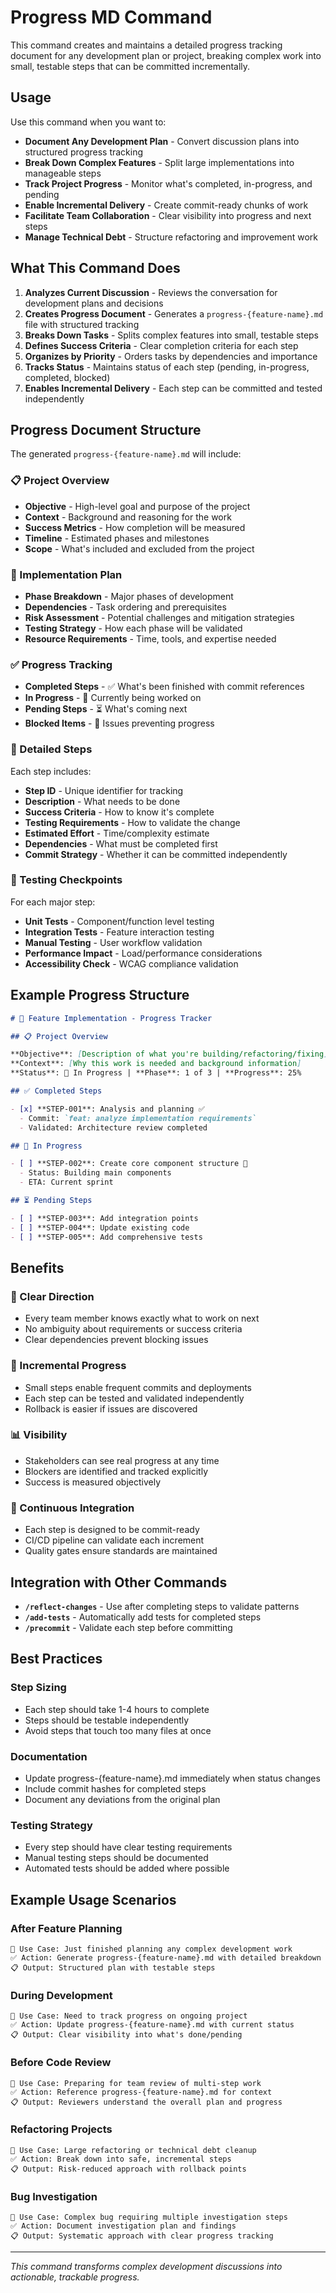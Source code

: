 # Progress MD Command

This command creates and maintains a detailed progress tracking document for any development plan or project, breaking complex work into small, testable steps that can be committed incrementally.

## Usage

Use this command when you want to:

- **Document Any Development Plan** - Convert discussion plans into structured progress tracking
- **Break Down Complex Features** - Split large implementations into manageable steps
- **Track Project Progress** - Monitor what's completed, in-progress, and pending
- **Enable Incremental Delivery** - Create commit-ready chunks of work
- **Facilitate Team Collaboration** - Clear visibility into progress and next steps
- **Manage Technical Debt** - Structure refactoring and improvement work

## What This Command Does

1. **Analyzes Current Discussion** - Reviews the conversation for development plans and decisions
2. **Creates Progress Document** - Generates a `progress-{feature-name}.md` file with structured tracking
3. **Breaks Down Tasks** - Splits complex features into small, testable steps
4. **Defines Success Criteria** - Clear completion criteria for each step
5. **Organizes by Priority** - Orders tasks by dependencies and importance
6. **Tracks Status** - Maintains status of each step (pending, in-progress, completed, blocked)
7. **Enables Incremental Delivery** - Each step can be committed and tested independently

## Progress Document Structure

The generated `progress-{feature-name}.md` will include:

### **📋 Project Overview**

- **Objective** - High-level goal and purpose of the project
- **Context** - Background and reasoning for the work
- **Success Metrics** - How completion will be measured
- **Timeline** - Estimated phases and milestones
- **Scope** - What's included and excluded from the project

### **🎯 Implementation Plan**

- **Phase Breakdown** - Major phases of development
- **Dependencies** - Task ordering and prerequisites
- **Risk Assessment** - Potential challenges and mitigation strategies
- **Testing Strategy** - How each phase will be validated
- **Resource Requirements** - Time, tools, and expertise needed

### **✅ Progress Tracking**

- **Completed Steps** - ✅ What's been finished with commit references
- **In Progress** - 🔄 Currently being worked on
- **Pending Steps** - ⏳ What's coming next
- **Blocked Items** - 🚫 Issues preventing progress

### **📝 Detailed Steps**

Each step includes:

- **Step ID** - Unique identifier for tracking
- **Description** - What needs to be done
- **Success Criteria** - How to know it's complete
- **Testing Requirements** - How to validate the change
- **Estimated Effort** - Time/complexity estimate
- **Dependencies** - What must be completed first
- **Commit Strategy** - Whether it can be committed independently

### **🧪 Testing Checkpoints**

For each major step:

- **Unit Tests** - Component/function level testing
- **Integration Tests** - Feature interaction testing
- **Manual Testing** - User workflow validation
- **Performance Impact** - Load/performance considerations
- **Accessibility Check** - WCAG compliance validation

## Example Progress Structure

```markdown
# 🎯 Feature Implementation - Progress Tracker

## 📋 Project Overview

**Objective**: [Description of what you're building/refactoring/fixing]
**Context**: [Why this work is needed and background information]
**Status**: 🔄 In Progress | **Phase**: 1 of 3 | **Progress**: 25%

## ✅ Completed Steps

- [x] **STEP-001**: Analysis and planning ✅
  - Commit: `feat: analyze implementation requirements`
  - Validated: Architecture review completed

## 🔄 In Progress

- [ ] **STEP-002**: Create core component structure 🔄
  - Status: Building main components
  - ETA: Current sprint

## ⏳ Pending Steps

- [ ] **STEP-003**: Add integration points
- [ ] **STEP-004**: Update existing code
- [ ] **STEP-005**: Add comprehensive tests
```

## Benefits

### **🎯 Clear Direction**

- Every team member knows exactly what to work on next
- No ambiguity about requirements or success criteria
- Clear dependencies prevent blocking issues

### **🚀 Incremental Progress**

- Small steps enable frequent commits and deployments
- Each step can be tested and validated independently
- Rollback is easier if issues are discovered

### **📊 Visibility**

- Stakeholders can see real progress at any time
- Blockers are identified and tracked explicitly
- Success is measured objectively

### **🔄 Continuous Integration**

- Each step is designed to be commit-ready
- CI/CD pipeline can validate each increment
- Quality gates ensure standards are maintained

## Integration with Other Commands

- **`/reflect-changes`** - Use after completing steps to validate patterns
- **`/add-tests`** - Automatically add tests for completed steps
- **`/precommit`** - Validate each step before committing

## Best Practices

### **Step Sizing**

- Each step should take 1-4 hours to complete
- Steps should be testable independently
- Avoid steps that touch too many files at once

### **Documentation**

- Update progress-{feature-name}.md immediately when status changes
- Include commit hashes for completed steps
- Document any deviations from the original plan

### **Testing Strategy**

- Every step should have clear testing requirements
- Manual testing steps should be documented
- Automated tests should be added where possible

## Example Usage Scenarios

### **After Feature Planning**

```
🎯 Use Case: Just finished planning any complex development work
✅ Action: Generate progress-{feature-name}.md with detailed breakdown
📋 Output: Structured plan with testable steps
```

### **During Development**

```
🎯 Use Case: Need to track progress on ongoing project
✅ Action: Update progress-{feature-name}.md with current status
📋 Output: Clear visibility into what's done/pending
```

### **Before Code Review**

```
🎯 Use Case: Preparing for team review of multi-step work
✅ Action: Reference progress-{feature-name}.md for context
📋 Output: Reviewers understand the overall plan and progress
```

### **Refactoring Projects**

```
🎯 Use Case: Large refactoring or technical debt cleanup
✅ Action: Break down into safe, incremental steps
📋 Output: Risk-reduced approach with rollback points
```

### **Bug Investigation**

```
🎯 Use Case: Complex bug requiring multiple investigation steps
✅ Action: Document investigation plan and findings
📋 Output: Systematic approach with clear progress tracking
```

---

_This command transforms complex development discussions into actionable, trackable progress._
